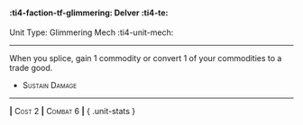 #### :ti4-faction-tf-glimmering: **Delver** :ti4-te:

Unit Type: Glimmering Mech :ti4-unit-mech: 

---

When you splice, gain 1 commodity or convert 1 of your commodities to a trade good.

* <span style="font-variant:small-caps;">Sustain Damage</span> 

---

__|__ <span style="font-variant:small-caps;">Cost 2</span> __|__ <span style="font-variant:small-caps;">Combat 6</span> __|__
{ .unit-stats }

